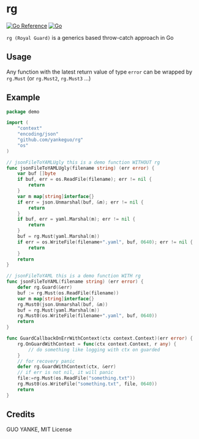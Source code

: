 # rg

[![Go Reference](https://pkg.go.dev/badge/github.com/yankeguo/rg.svg)](https://pkg.go.dev/github.com/yankeguo/rg)
[![Go](https://github.com/yankeguo/rg/actions/workflows/go.yml/badge.svg)](https://github.com/yankeguo/rg/actions/workflows/go.yml)

`rg (Royal Guard)` is a generics based throw-catch approach in Go

## Usage

Any function with the latest return value of type `error` can be wrapped by `rg.Must` (or `rg.Must2`, `rg.Must3` ...)

## Example

```go
package demo

import (
	"context"
	"encoding/json"
	"github.com/yankeguo/rg"
	"os"
)

// jsonFileToYAMLUgly this is a demo function WITHOUT rg
func jsonFileToYAMLUgly(filename string) (err error) {
	var buf []byte
	if buf, err = os.ReadFile(filename); err != nil {
		return
	}
	var m map[string]interface{}
	if err = json.Unmarshal(buf, &m); err != nil {
		return
	}
	if buf, err = yaml.Marshal(m); err != nil {
		return
	}
	buf = rg.Must(yaml.Marshal(m))
	if err = os.WriteFile(filename+".yaml", buf, 0640); err != nil {
		return
	}
	return
}

// jsonFileToYAML this is a demo function WITH rg
func jsonFileToYAML(filename string) (err error) {
	defer rg.Guard(&err)
	buf := rg.Must(os.ReadFile(filename))
	var m map[string]interface{}
	rg.Must0(json.Unmarshal(buf, &m))
	buf = rg.Must(yaml.Marshal(m))
	rg.Must0(os.WriteFile(filename+".yaml", buf, 0640))
	return
}

func GuardCallbackOnErrWithContext(ctx context.Context)(err error) {
	rg.OnGuardWithContext = func(ctx context.Context, r any) {
        // do something like logging with ctx on guarded
	}
	// for recovery panic
	defer rg.GuardWithContext(ctx, &err)
	// if err is not nil, it will panic
	file:=rg.Must(os.ReadFile("something.txt"))
	rg.Must0(os.WriteFile("something.txt", file, 0640))
	return 
}
```

## Credits

GUO YANKE, MIT License
